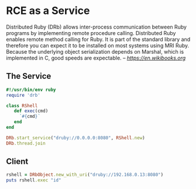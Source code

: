 # RCE as a Service
Distributed Ruby (DRb) allows inter-process communication between Ruby programs by implementing remote procedure calling. Distributed Ruby enables remote method calling for Ruby. It is part of the standard library and therefore you can expect it to be installed on most systems using MRI Ruby. Because the underlying object serialization depends on Marshal, which is implemented in C, good speeds are expectable. *– https://en.wikibooks.org*

## The Service 
```ruby
#!/usr/bin/env ruby
require 'drb'

class RShell
   def exec(cmd)
     `#{cmd}`
   end
end

DRb.start_service("druby://0.0.0.0:8080", RShell.new)
DRb.thread.join
```


## Client 

```ruby
rshell = DRbObject.new_with_uri("druby://192.168.0.13:8080")
puts rshell.exec "id"
```
